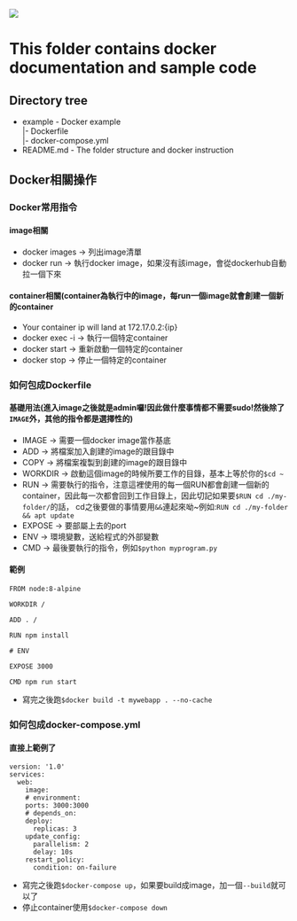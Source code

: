 ![](https://farm2.staticflickr.com/1600/25660808075_f19d02bae1_o.png)
# This folder contains docker documentation and sample code

## Directory tree
* example - Docker example<br>
  |- Dockerfile<br>
  |- docker-compose.yml
* README.md - The folder structure and docker instruction

## Docker相關操作

### Docker常用指令

#### image相關
* docker images -> 列出image清單
* docker run <docker-image> -> 執行docker image，如果沒有該image，會從dockerhub自動拉一個下來

#### container相關(container為執行中的image，每run一個image就會創建一個新的container
* Your container ip will land at 172.17.0.2:{ip}
* docker exec -i <container-id> -> 執行一個特定container
* docker start <container-id> -> 重新啟動一個特定的container
* docker stop <container-id> -> 停止一個特定的container

### 如何包成Dockerfile

#### 基礎用法(進入image之後就是admin囉!因此做什麼事情都不需要sudo!然後除了`IMAGE`外，其他的指令都是選擇性的)
* IMAGE -> 需要一個docker image當作基底
* ADD -> 將檔案加入創建的image的跟目錄中
* COPY -> 將檔案複製到創建的image的跟目錄中
* WORKDIR -> 啟動這個image的時候所要工作的目錄，基本上等於你的`$cd ~`
* RUN -> 需要執行的指令，注意這裡使用的每一個RUN都會創建一個新的container，因此每一次都會回到工作目錄上，因此切記如果要`$RUN cd ./my-folder/`的話，
cd之後要做的事情要用`&&`連起來呦~例如:`RUN cd ./my-folder && apt update`
* EXPOSE -> 要部屬上去的port
* ENV -> 環境變數，送給程式的外部變數
* CMD -> 最後要執行的指令，例如`$python myprogram.py`
#### 範例
```
FROM node:8-alpine

WORKDIR /

ADD . /

RUN npm install

# ENV

EXPOSE 3000

CMD npm run start
```
* 寫完之後跑`$docker build -t mywebapp . --no-cache`

### 如何包成docker-compose.yml

#### 直接上範例了
```
version: '1.0'
services:
  web:
    image: 
    # environment:
    ports: 3000:3000
    # depends_on:
    deploy: 
      replicas: 3
    update_config:
      parallelism: 2
      delay: 10s
    restart_policy:
      condition: on-failure
```
* 寫完之後跑`$docker-compose up`，如果要build成image，加一個`--build`就可以了
* 停止container使用`$docker-compose down`
